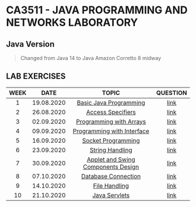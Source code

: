 # CA3511 - JAVA PROGRAMMING AND NETWORKS LABORATORY

## Java Version

> Changed from Java 14 to Java Amazon Corretto 8 midway

## LAB EXERCISES

| WEEK  |    DATE    |            TOPIC             |             QUESTION             |
| :---: | :--------: | :--------------------------: | :------------------------------: |
|   1   | 19.08.2020 | [Basic Java Programming][1]  |  [link](questions/lab_one.docx)  |
|   2   | 26.08.2020 |    [Access Specifiers][2]    |  [link](questions/lab_two.docx)  |
|   3   | 02.09.2020 | [Programming with Arrays][3] | [link](questions/lab_three.docx) |
|   4   | 09.09.2020 | [Programming with Interface][4] | [link](questions/lab_four.docx) |
|   5   | 16.09.2020 | [Socket Programming][5] | [link](questions/lab_five.docx) |
|   6   | 23.09.2020 | [String Handling][6] | [link](questions/lab_six.docx) |
|   7   | 30.09.2020 | [Applet and Swing Components Design][7] | [link](questions/lab_seven.pdf) |
|   8   | 07.10.2020 | [Database Connection][8] | [link](questions/lab_eight.pdf) |
|   9   | 14.10.2020 | [File Handling][9] | [link](questions/lab_nine.docx) |
|   10   | 21.10.2020 | [Java Servlets][10] | [link](questions/lab_ten.pdf) |

[1]: src/lab/one
[2]: src/lab/two
[3]: src/lab/three
[4]: src/lab/four
[5]: src/lab/five
[6]: src/lab/six
[7]: src/lab/seven
[8]: src/lab/eight
[9]: src/lab/nine
[10]: src/lab/ten
